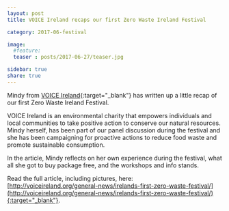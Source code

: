 ```yaml
---
layout: post
title: VOICE Ireland recaps our first Zero Waste Ireland Festival

category: 2017-06-festival

image:
  #feature: 
  teaser : posts/2017-06-27/teaser.jpg

sidebar: true
share: true
---
```


Mindy from [VOICE Ireland](http://voiceireland.org/){:target="_blank"} has written up a little recap of our first Zero Waste Ireland Festival. 

VOICE Ireland is an environmental charity that empowers individuals and local communities to take positive action to conserve our natural resources. Mindy herself, has been part of our panel discussion during the festival and she has been campaigning for proactive actions to reduce food waste and promote sustainable consumption.

In the article, Mindy reflects on her own experience during the festival, what all she got to buy package free, and the workshops and info stands.

Read the full article, including pictures, here: [http://voiceireland.org/general-news/irelands-first-zero-waste-festival/](http://voiceireland.org/general-news/irelands-first-zero-waste-festival/){:target="_blank"}.







